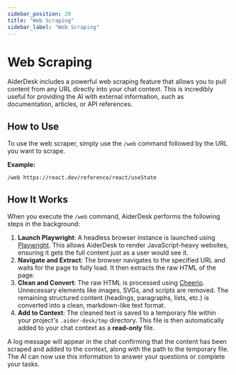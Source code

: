 ```yaml
---
sidebar_position: 20
title: "Web Scraping"
sidebar_label: "Web Scraping"
---
```


# Web Scraping

AiderDesk includes a powerful web scraping feature that allows you to pull content from any URL directly into your chat context. This is incredibly useful for providing the AI with external information, such as documentation, articles, or API references.

## How to Use

To use the web scraper, simply use the `/web` command followed by the URL you want to scrape.

**Example:**
```
/web https://react.dev/reference/react/useState
```

## How It Works

When you execute the `/web` command, AiderDesk performs the following steps in the background:

1.  **Launch Playwright**: A headless browser instance is launched using [Playwright](https://playwright.dev/). This allows AiderDesk to render JavaScript-heavy websites, ensuring it gets the full content just as a user would see it.
2.  **Navigate and Extract**: The browser navigates to the specified URL and waits for the page to fully load. It then extracts the raw HTML of the page.
3.  **Clean and Convert**: The raw HTML is processed using [Cheerio](https://cheerio.js.org/). Unnecessary elements like images, SVGs, and scripts are removed. The remaining structured content (headings, paragraphs, lists, etc.) is converted into a clean, markdown-like text format.
4.  **Add to Context**: The cleaned text is saved to a temporary file within your project's `.aider-desk/tmp` directory. This file is then automatically added to your chat context as a **read-only** file.

A log message will appear in the chat confirming that the content has been scraped and added to the context, along with the path to the temporary file. The AI can now use this information to answer your questions or complete your tasks.
